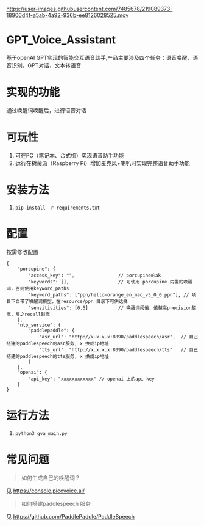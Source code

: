 https://user-images.githubusercontent.com/7485678/219089373-18906d4f-a5ab-4a92-936b-ee8126028525.mov
# GPT_Voice_Assistant
基于openAI GPT实现的智能交互语音助手,产品主要涉及四个任务：语音唤醒，语音识别，GPT对话，文本转语音

# 实现的功能
通过唤醒词唤醒后，进行语音对话

# 可玩性
1. 可在PC（笔记本、台式机）实现语音助手功能
2. 运行在树莓派（Raspberry Pi）增加麦克风+喇叭可实现完整语音助手功能

# 安装方法
1. `pip install -r requirements.txt`

# 配置
按需修改配置
```
{
    "porcupine": {
        "access_key": "",                // porcupine的ak
        "keywords": [],                  // 可使用 porcupine 内置的唤醒词，否则使用keyword_paths
        "keyword_paths": ["ppn/hello-orange_en_mac_v3_0_0.ppn"], // 项目下自带了唤醒词模型，在resource/ppn 目录下可供选择
        "sensitivities": [0.5]           // 唤醒词阈值，值越高precision越高，反之recall越高
    },
    "nlp_service": {
        "paddlepaddle": {               
            "asr_url": "http://x.x.x.x:8090/paddlespeech/asr",  // 自己搭建的paddlespeech的asr服务, x 换成ip地址
            "tts_url": "http://x.x.x.x:8090/paddlespeech/tts"   // 自己搭建的paddlespeech的tts服务, x 换成ip地址
        }
    },
    "openai": {
        "api_key": "xxxxxxxxxxxx" // openai 上的api key
    } 
}
```

# 运行方法
1. `python3 gva_main.py`

# 常见问题
> 如何生成自己的唤醒词？

见 https://console.picovoice.ai/

> 如何搭建paddlespeech 服务

见 https://github.com/PaddlePaddle/PaddleSpeech

